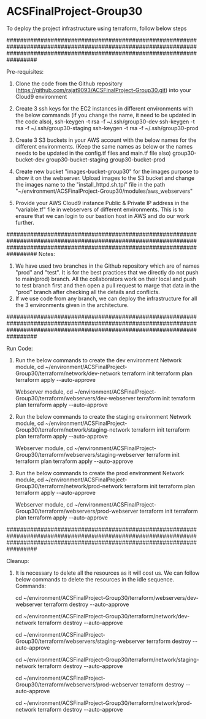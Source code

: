 # ACSFinalProject-Group30
To deploy the project infrastructure using terraform, follow below steps

#################################################################################################################################################################################

Pre-requisites:
1) Clone the code from the Github repository (https://github.com/rajat9093/ACSFinalProject-Group30.git) into your Cloud9 environment

2) Create 3 ssh keys for the EC2 instances in different environments with the below commands (if you change the name, it need to be updated in the code also),
	ssh-keygen -t rsa -f ~/.ssh/group30-dev
	ssh-keygen -t rsa -f ~/.ssh/group30-staging
	ssh-keygen -t rsa -f ~/.ssh/group30-prod

3) Create 3 S3 buckets in your AWS account with the below names for the different environments. (Keep the same names as below or the names needs to be updated in the config.tf files and main.tf file also)
	group30-bucket-dev
	group30-bucket-staging
	group30-bucket-prod

4) Create new bucket "images-bucket-group30" for the images purpose to show it on the webserver. Upload images to the S3 bucket and change the images name to the "install_httpd.sh.tpl" file in the path "~/environment/ACSFinalProject-Group30/modules/aws_webservers"

5) Provide your AWS Cloud9 instance Public & Private IP address in the "variable.tf" file in webservers of different environments. This is to ensure that we can login to our bastion host in AWS and do our work further.

#################################################################################################################################################################################
Notes:
1) We have used two branches in the Github repository which are of names "prod" and "test". It is for the best practices that we directly do not push to main(prod) branch. All the collaborators work on their local and push to test branch first and then open a pull request to marge that data in the "prod" branch after checking all the details and conflicts.
2) If we use code from any branch, we can deploy the infrastructure for all the 3 environments given in the architecture.


#################################################################################################################################################################################

Run Code:
1) Run the below commands to create the dev environment
	Network module,
	cd ~/environment/ACSFinalProject-Group30/terraform/network/dev-network
	terraform init
	terraform plan
	terraform apply --auto-approve

	Webserver module,
	cd ~/environment/ACSFinalProject-Group30/terraform/webservers/dev-webserver
	terraform init
	terraform plan
	terraform apply --auto-approve

1) Run the below commands to create the staging environment
	Network module,
	cd ~/environment/ACSFinalProject-Group30/terraform/network/staging-network
	terraform init
	terraform plan
	terraform apply --auto-approve

	Webserver module,
	cd ~/environment/ACSFinalProject-Group30/terraform/webservers/staging-webserver
	terraform init
	terraform plan
	terraform apply --auto-approve

1) Run the below commands to create the prod environment
	Network module,
	cd ~/environment/ACSFinalProject-Group30/terraform/network/prod-network
	terraform init
	terraform plan
	terraform apply --auto-approve

	Webserver module,
	cd ~/environment/ACSFinalProject-Group30/terraform/webservers/prod-webserver
	terraform init
	terraform plan
	terraform apply --auto-approve



#################################################################################################################################################################################

Cleanup:
1) It is necessary to delete all the resources as it will cost us. We can follow below commands to delete the resources in the idle sequence.
Commands:

	cd ~/environment/ACSFinalProject-Group30/terraform/webservers/dev-webserver
	terraform destroy --auto-approve

	cd ~/environment/ACSFinalProject-Group30/terraform/network/dev-network
	terraform destroy --auto-approve

	cd ~/environment/ACSFinalProject-Group30/terraform/webservers/staging-webserver
	terraform destroy --auto-approve

	cd ~/environment/ACSFinalProject-Group30/terraform/network/staging-network
	terraform destroy --auto-approve

	cd ~/environment/ACSFinalProject-Group30/terraform/webservers/prod-webserver
	terraform destroy --auto-approve

	cd ~/environment/ACSFinalProject-Group30/terraform/network/prod-network
	terraform destroy --auto-approve


